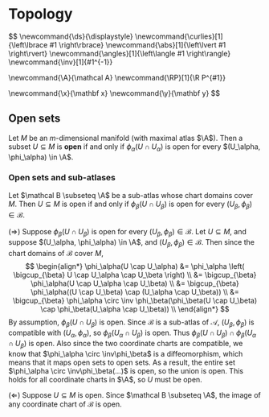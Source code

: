 # Topology

$$
\newcommand{\ds}{\displaystyle}
\newcommand{\curlies}[1]{\left\lbrace #1 \right\rbrace}
\newcommand{\abs}[1]{\left\lvert #1 \right\rvert}
\newcommand{\angles}[1]{\left\langle #1 \right\rangle}
\newcommand{\inv}[1]{#1^{-1}}

\newcommand{\A}{\mathcal A}
\newcommand{\RP}[1]{\R P^{#1}}

\newcommand{\x}{\mathbf x}
\newcommand{\y}{\mathbf y}
$$

## Open sets

Let $M$ be an $m$-dimensional manifold (with maximal atlas $\A$). Then a subset $U \subseteq M$ is **open** if and only if $\phi_\alpha(U \cap U_\alpha)$ is open for every $(U_\alpha, \phi_\alpha) \in \A$.

### Open sets and sub-atlases

Let $\mathcal B \subseteq \A$ be a sub-atlas whose chart domains cover $M$. Then $U \subseteq M$ is open if and only if $\phi_\beta(U \cap U_\beta)$ is open for every $(U_\beta, \phi_\beta) \in \mathcal B$.

($\Rightarrow$) Suppose $\phi_\beta(U \cap U_\beta)$ is open for every $(U_\beta, \phi_\beta) \in \mathcal B$. Let $U \subseteq M$, and suppose $(U_\alpha, \phi_\alpha) \in \A$, and $(U_\beta, \phi_\beta) \in \mathcal B$. Then since the chart domains of $\mathcal B$ cover $M$,
$$
\begin{align*}
\phi_\alpha(U \cap U_\alpha) &= \phi_\alpha \left( \bigcup_{\beta} U \cap U_\alpha \cap U_\beta \right) \\
&= \bigcup_{\beta} \phi_\alpha(U \cap U_\alpha \cap U_\beta) \\
&= \bigcup_{\beta} \phi_\alpha((U \cap U_\beta) \cap (U_\alpha \cap U_\beta)) \\
&= \bigcup_{\beta} \phi_\alpha \circ \inv \phi_\beta(\phi_\beta(U \cap U_\beta) \cap \phi_\beta(U_\alpha \cap U_\beta)) \\
\end{align*}
$$
By assumption, $\phi_\beta(U \cap U_\beta)$ is open. Since $\mathcal B$ is a sub-atlas of $\mathcal A$, $(U_\beta, \phi_\beta)$ is compatible with $(U_\alpha, \phi_\alpha)$, so $\phi_\beta(U_\alpha \cap U_\beta)$ is open. Thus $\phi_\beta(U \cap U_\beta) \cap \phi_\beta(U_\alpha \cap U_\beta)$ is open. Also since the two coordinate charts are compatible, we know that $\phi_\alpha \circ \inv\phi_\beta$ is a diffeomorphism, which means that it maps open sets to open sets. As a result, the entire set $\phi_\alpha \circ \inv\phi_\beta(...)$ is open, so the union is open. This holds for all coordinate charts in $\A$, so $U$ must be open.

($\Leftarrow$) Suppose $U \subseteq M$ is open. Since $\mathcal B \subseteq \A$, the image of any coordinate chart of $\mathcal B$ is open.

